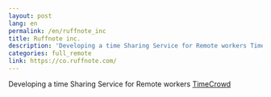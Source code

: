 ```yaml
---
layout: post
lang: en
permalink: /en/ruffnote_inc
title: Ruffnote inc.
description: 'Developing a time Sharing Service for Remote workers TimeCrowd'
categories: full_remote
link: https://co.ruffnote.com/
---
```


<p>Developing a time Sharing Service for Remote workers <a href="https://timecrowd.net/">TimeCrowd</a></p>
